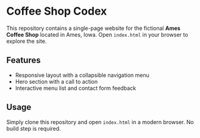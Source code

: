 # Coffee Shop Codex

This repository contains a single-page website for the fictional **Ames Coffee Shop** located in Ames, Iowa. Open `index.html` in your browser to explore the site.

## Features

- Responsive layout with a collapsible navigation menu
- Hero section with a call to action
- Interactive menu list and contact form feedback

## Usage

Simply clone this repository and open `index.html` in a modern browser. No build step is required.
